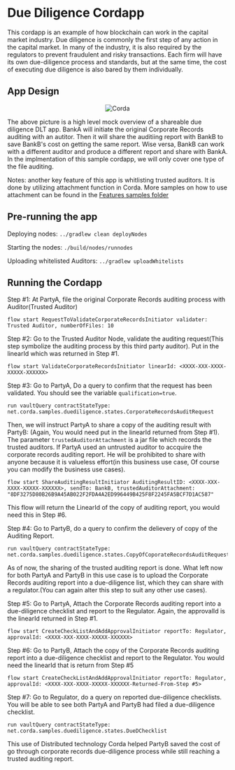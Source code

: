 # Due Diligence Cordapp

This cordapp is an example of how blockchain can work in the capital market industry. Due diligence is commonly the first step of any action in the capital market. In many of the industry, it is also required by the regulators to prevent fraudulent and risky transactions. Each firm will have its own due-diligence process and standards, but at the same time, the cost of executing due diligence is also bared by them individually.

## App Design

<p align="center">
  <img src="./due-d diagram.png" alt="Corda">
</p>
The above picture is a high level mock overview of a shareable due diligence DLT app. BankA will initiate the original Corporate Records auditing with an autitor. Then it will share the auditiing report with BankB to save BankB's cost on getting the same report. Wise versa, BankB can work with a different auditor and produce a different report and share with BankA. In the implmentation of this sample cordapp, we will only cover one type of the file auditing. 

Notes: another key feature of this app is whitlisting trusted auditors. It is done by utilizing attachment function in Corda. More samples on how to use attachment can be found in the [Features samples folder](../../Features)


## Pre-running the app

Deploying nodes: `../gradlew clean deployNodes`

Starting the nodes: `./build/nodes/runnodes`

Uploading whitelisted Auditors: `../gradlew uploadWhitelists`



## Running the Cordapp
Step #1: At PartyA, file the original Corporate Records auditing process with Auditor(Trusted Auditor)
```
flow start RequestToValidateCorporateRecordsInitiator validater: Trusted Auditor, numberOfFiles: 10
```

Step #2: Go to the Trusted Auditor Node, validate the auditing request(This step symbolize the auditing process by this third party auditor). Put in the linearId which was returned in Step #1.
```
flow start ValidateCorporateRecordsInitiator linearId: <XXXX-XXX-XXXX-XXXXX-XXXXXX>
```

Step #3: Go to PartyA, Do a query to confirm that the request has been validated. You should see the variable `qualification=true`.

```
run vaultQuery contractStateType: net.corda.samples.duediligence.states.CorporateRecordsAuditRequest
```
Then, we will instruct PartyA to share a copy of the auditing result with PartyB: (Again, You would need put in the linearId returned from Step #1). The parameter `trustedAuditorAttachment` is a jar file which records the trusted auditors. If PartyA used an untrusted auditor to accquire the corporate records auditing report. He will be prohibited to share with anyone because it is valueless effort(in this business use case, Of course you can modify the business use cases).
```
flow start ShareAuditingResultInitiator AuditingResultID: <XXXX-XXX-XXXX-XXXXX-XXXXXX>, sendTo: BankB, trustedAuditorAttachment: "8DF3275D80B26B9A45AB022F2FDA4A2ED996449B425F8F2245FA5BCF7D1AC587"
```
This flow will return the LinearId of the copy of auditing report, you would need this in Step #6.

Step #4: Go to PartyB, do a query to confirm the delievery of copy of the Auditing Report.
```
run vaultQuery contractStateType: net.corda.samples.duediligence.states.CopyOfCoporateRecordsAuditRequest
```
As of now, the sharing of the trusted auditing report is done. What left now for both PartyA and PartyB in this use case is to upload the Corporate Records auditing report into a due-diligence list, which they can share with a regulator.(You can again alter this step to suit any other use cases).


Step #5: Go to PartyA, Attach the Corporate Records auditing report into a due-diligence checklist and report to the Regulator. Again, the approvalId is the linearId returned in Step #1.
```
flow start CreateCheckListAndAddApprovalInitiator reportTo: Regulator, approvalId: <XXXX-XXX-XXXX-XXXXX-XXXXXX>

```
Step #6: Go to PartyB, Attach the copy of the Corporate Records auditing report into a due-diligence checklist and report to the Regulator. You would need the linearId that is return from Step #5
```
flow start CreateCheckListAndAddApprovalInitiator reportTo: Regulator, approvalId: <XXXX-XXX-XXXX-XXXXX-XXXXXX-Returned-From-Step #5>
```
Step #7: Go to Regulator, do a query on reported due-diligence checklists. You will be able to see both PartyA and PartyB had filed a due-diligence checklist.
```
run vaultQuery contractStateType: net.corda.samples.duediligence.states.DueDChecklist

```
This use of Distributed technology Corda helped PartyB saved the cost of go through corporate records due-diligence process while still reaching a trusted auditing report. 
